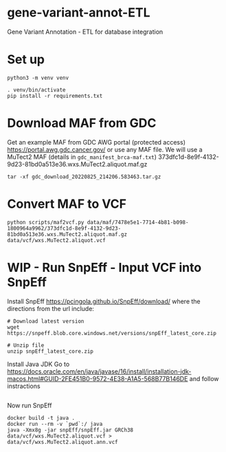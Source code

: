 # gene-variant-annot-ETL
Gene Variant Annotation - ETL for database integration

# Set up
```
python3 -m venv venv
```
```
. venv/bin/activate
pip install -r requirements.txt
```

# Download MAF from GDC
Get an example MAF from GDC AWG portal (protected access) https://portal.awg.gdc.cancer.gov/ or use any MAF file. We will use a MuTect2 MAF (details in `gdc_manifest_brca-maf.txt`) 373dfc1d-8e9f-4132-9d23-81bd0a513e36.wxs.MuTect2.aliquot.maf.gz

```
tar -xf gdc_download_20220825_214206.583463.tar.gz
```

# Convert MAF to VCF
```
python scripts/maf2vcf.py data/maf/7478e5e1-7714-4b81-b098-1800964a9962/373dfc1d-8e9f-4132-9d23-81bd0a513e36.wxs.MuTect2.aliquot.maf.gz data/vcf/wxs.MuTect2.aliquot.vcf
```

# WIP - Run SnpEff - Input VCF into SnpEff

Install SnpEff https://pcingola.github.io/SnpEff/download/ where the directions from the url include:
```
# Download latest version
wget https://snpeff.blob.core.windows.net/versions/snpEff_latest_core.zip

# Unzip file
unzip snpEff_latest_core.zip
```

Install Java JDK
Go to https://docs.oracle.com/en/java/javase/16/install/installation-jdk-macos.html#GUID-2FE451B0-9572-4E38-A1A5-568B77B146DE and follow instractions
```
```

Now run SnpEff
```
docker build -t java .
docker run --rm -v `pwd`:/ java
java -Xmx8g -jar snpEff/snpEff.jar GRCh38 data/vcf/wxs.MuTect2.aliquot.vcf > data/vcf/wxs.MuTect2.aliquot.ann.vcf
```
